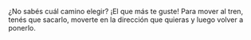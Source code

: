 ¿No sabés cuál camino elegir? ¡El que más te guste! Para mover al tren, tenés que sacarlo, moverte en la dirección que quieras y luego volver a ponerlo.